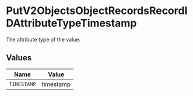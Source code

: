 # PutV2ObjectsObjectRecordsRecordIDAttributeTypeTimestamp

The attribute type of the value.


## Values

| Name        | Value       |
| ----------- | ----------- |
| `TIMESTAMP` | timestamp   |